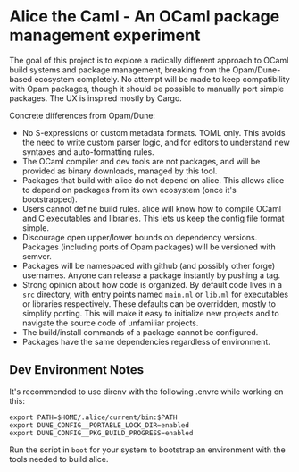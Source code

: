 # Alice the Caml - An OCaml package management experiment

The goal of this project is to explore a radically different approach to OCaml
build systems and package management, breaking from the Opam/Dune-based ecosystem
completely. No attempt will be made to keep compatibility with Opam packages,
though it should be possible to manually port simple packages. The UX is
inspired mostly by Cargo.

Concrete differences from Opam/Dune:
 - No S-expressions or custom metadata formats. TOML only. This avoids the need
   to write custom parser logic, and for editors to understand new syntaxes and
   auto-formatting rules.
 - The OCaml compiler and dev tools are not packages, and will be provided as
   binary downloads, managed by this tool.
 - Packages that build with alice do not depend on alice. This allows alice to
   depend on packages from its own ecosystem (once it's bootstrapped).
 - Users cannot define build rules. alice will know how to compile OCaml and C
   executables and libraries. This lets us keep the config file format simple.
 - Discourage open upper/lower bounds on dependency versions. Packages
   (including ports of Opam packages) will be versioned with semver.
 - Packages will be namespaced with github (and possibly other forge) usernames.
   Anyone can release a package instantly by pushing a tag.
 - Strong opinion about how code is organized. By default code lives in a `src`
   directory, with entry points named `main.ml` or `lib.ml` for executables or
   libraries respectively. These defaults can be overridden, mostly to simplify
   porting. This will make it easy to initialize new projects and to navigate
   the source code of unfamiliar projects.
 - The build/install commands of a package cannot be configured.
 - Packages have the same dependencies regardless of environment.

## Dev Environment Notes

It's recommended to use direnv with the following .envrc while working on this:
```
export PATH=$HOME/.alice/current/bin:$PATH
export DUNE_CONFIG__PORTABLE_LOCK_DIR=enabled
export DUNE_CONFIG__PKG_BUILD_PROGRESS=enabled
```

Run the script in `boot` for your system to bootstrap an environment with the
tools needed to build alice.
